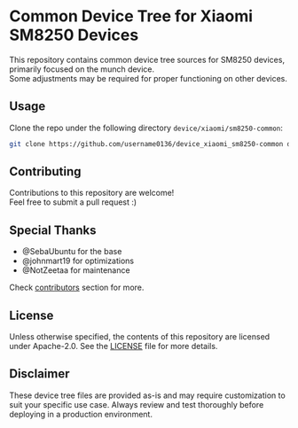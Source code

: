 # Common Device Tree for Xiaomi SM8250 Devices
This repository contains common device tree sources for SM8250 devices, primarily focused on the munch device.  
Some adjustments may be required for proper functioning on other devices.

## Usage
Clone the repo under the following directory `device/xiaomi/sm8250-common`:

```sh
git clone https://github.com/username0136/device_xiaomi_sm8250-common device/xiaomi/sm8250-common
```

## Contributing
Contributions to this repository are welcome!  
Feel free to submit a pull request :)

## Special Thanks
- @SebaUbuntu for the base
- @johnmart19 for optimizations
- @NotZeetaa for maintenance

Check [contributors](https://github.com/username0136/device_xiaomi_sm8250-common/graphs/contributors) section for more.

## License
Unless otherwise specified, the contents of this repository are licensed under Apache-2.0. See the [LICENSE](/LICENSE) file for more details.

## Disclaimer
These device tree files are provided as-is and may require customization to suit your specific use case. Always review and test thoroughly before deploying in a production environment.